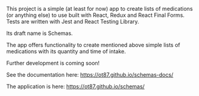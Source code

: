 This project is a simple (at least for now) app to create lists of medications (or anything else) to use built with React, Redux and React Final Forms. Tests are written with Jest and React Testing Library.

Its draft name is Schemas.

The app offers functionality to create mentioned above simple lists of medications with its quantity and time of intake.

Further development is coming soon!

See the documentation here:
https://ot87.github.io/schemas-docs/

The application is here:
https://ot87.github.io/schemas/
